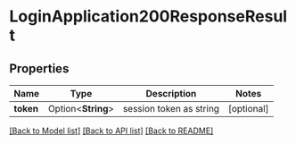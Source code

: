 # LoginApplication200ResponseResult

## Properties

Name | Type | Description | Notes
------------ | ------------- | ------------- | -------------
**token** | Option<**String**> | session token as string | [optional]

[[Back to Model list]](../README.md#documentation-for-models) [[Back to API list]](../README.md#documentation-for-api-endpoints) [[Back to README]](../README.md)


